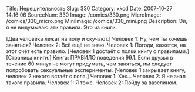 Title: Нерешительность 
Slug: 330 
Category: xkcd 
Date: 2007-10-27 14:16:06 
SourceNum: 330 
Image: /comics/330.png 
MicroImage: /comics/330_micro.png 
MiniImage: /comics/330_mini.png 
Description: Эй, я не выдумываю эти правила. Это из книги. 

[Два человека лежат на полу и скучают.]
Человек 1: Ну, чем ты хочешь заняться?
Человек 2: Всё ещё не знаю.
Человек 1: Погоди, кажется, на этот счёт есть правило.
[Человек 1 достаёт с полки книгу с правилами.]
[Страница книги.]
Книга: ПРАВИЛО поведения 99.1. Если друзья в течение 60 минут не могут придумать, чем заняться, им следует попробовать сексуальные эксперименты.
[Человек 1 закрывает книгу, человек 2 нехотя встаёт с пола.]
Человек 1: Хех…
Человек 2: Я не знал такого правила.
Человек 1: Я тоже.
Человек 2: Пойду за вазелином.
